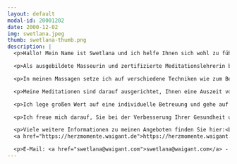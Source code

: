```yaml
---
layout: default
modal-id: 20001202
date: 2000-12-02
img: swetlana.jpeg
thumb: swetlana-thumb.png
description: |
  <p>Hallo! Mein Name ist Swetlana und ich helfe Ihnen sich wohl zu fühlen!</p>

  <p>Als ausgebildete Masseurin und zertifizierte Meditationslehrerin biete ich Ihnen verschiedene Massagen und Meditationen an, die Ihnen helfen, Ihre körperliche und geistige Gesundheit zu fördern und zu verbessern.</p>

  <p>In meinen Massagen setze ich auf verschiedene Techniken wie zum Beispiel die Klangmassage, bei der Klangschalen auf Ihrem Körper platziert werden, um sanfte Vibrationen zu erzeugen, die tief in Ihre Muskulatur eindringen und eine tiefe Entspannung bewirken. Die Kräuterstempelmassage ist eine weitere Methode, bei der erwärmte Kräuterstempel auf Ihrem Körper entlang der Energiebahnen (Meridiane) sanft bewegt werden und eine tiefe Entspannung und Erholung bewirken. Auch die Hand-Fuß-Reflexzonenmassage kann Ihnen helfen, Ihre körperliche und geistige Gesundheit zu fördern, indem sie gezielt Druckpunkte an Händen und Füßen massiert, die mit verschiedenen Organen und Körperteilen in Verbindung stehen.</p>

  <p>Meine Meditationen sind darauf ausgerichtet, Ihnen eine Auszeit vom Alltag zu bieten und Ihnen zu helfen, zur Ruhe zu kommen, Ihren Geist zu klären und Ihre innere Balance wiederzufinden. Dabei setze ich auf verschiedene Techniken wie zum Beispiel Atemmeditation, Achtsamkeitsmeditation oder auch geführte Meditationen.</p>

  <p>Ich lege großen Wert auf eine individuelle Betreuung und gehe auf Ihre speziellen Bedürfnisse und Wünsche ein. Ich biete Ihnen daher auch maßgeschneiderte Massagen und Meditationen an, die speziell auf Ihre Bedürfnisse abgestimmt sind.</p>

  <p>Ich freue mich darauf, Sie bei der Verbesserung Ihrer Gesundheit und Ihres Wohlbefindens zu unterstützen. Bitte beachten Sie jedoch, dass meine Massagen und Meditationen kein Ersatz für eine medizinische Behandlung sind und keine Heilversprechen gemacht werden. Kontaktieren Sie mich gerne für eine Terminvereinbarung oder weitere Informationen.</p>

  <p>Viele weitere Informationen zu meinen Angeboten finden Sie hier:<br>
  <a href="https://herzmomente.waigant.de">https://herzmomente.waigant.de</a></p>

  <p>E-Mail: <a href="swetlana@waigant.com">swetlana@waigant.com</a> - Telefon: <a href="+4917664694003">+49-176 / 64 69 40 03</a></p>
---
```

